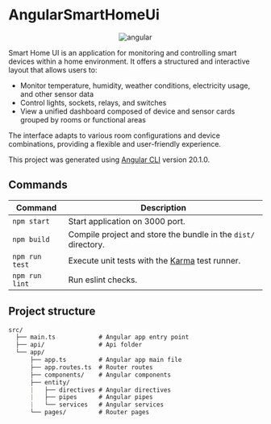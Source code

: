 # AngularSmartHomeUi
<div align="center">

![angular](https://badge-service.deno.dev/plain?title=angular&icon=angular&value=20.1)

</div>

Smart Home UI is an application for monitoring and controlling smart devices within a home environment. It offers a structured and interactive layout that allows users to:

- Monitor temperature, humidity, weather conditions, electricity usage, and other sensor data
- Control lights, sockets, relays, and switches
- View a unified dashboard composed of device and sensor cards grouped by rooms or functional areas

The interface adapts to various room configurations and device combinations, providing a flexible and user-friendly experience.

This project was generated using [Angular CLI](https://github.com/angular/angular-cli) version 20.1.0.

## Commands
Command | Description
--- | ---
`npm start` | Start application on 3000 port.
`npm build` | Compile project and store the bundle in the `dist/` directory.
`npm run test` | Execute unit tests with the [Karma](https://karma-runner.github.io) test runner.
`npm run lint` | Run eslint checks.

## Project structure
```markdown
src/
  ├── main.ts            # Angular app entry point
  ├── api/               # Api folder
  └── app/
      ├── app.ts         # Angular app main file
      ├── app.routes.ts  # Router routes
      ├── components/    # Angular components
      ├── entity/
      |   ├── directives # Angular directives
      |   ├── pipes      # Angular pipes
      |   └── services   # Angular services
      └── pages/         # Router pages
```
